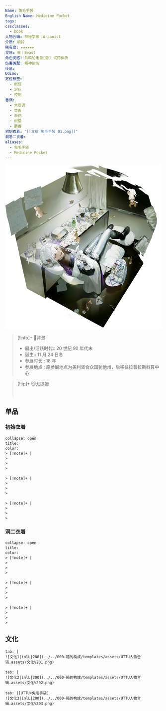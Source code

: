 ```yaml
---
Name: 兔毛手袋
English Name: Medicine Pocket
tags: 
cssclasses:
  - book
人物合辑: 神秘学家｜Arcanist
介质: 响铃
稀有度: ★★★★★★
灵感: 兽｜Beast
角色灵感: 铃鸣的走兽[兽] 试药体质
伤害类型: 精神创伤
传承: 
Udimo: 
定位标签:
  - 削弱
  - 治疗
  - 控制
香调:
  - 木质调
  - 焚香
  - 白花
  - 树脂
  - 麝香
初始衣着: "[[立绘 兔毛手袋 01.png]]"
洞悉二衣着: 
aliases:
  - 兔毛手袋
  - Medicine Pocket
---
```

![cover](assets/兔毛手袋｜Medicine%20Pocket.assets/立绘%20兔毛手袋%2002.png)

> [!info]+ 🌆背景
> - 展出/活跃时代:: 20 世纪 90 年代末
> - 诞生:: 11 月 24 日冬
> - 参展时长:: 18 年
> - 参展地点:: 原参展地点为美利坚合众国犹他州，后移往拉普拉斯科算中心

> [!tip]+ 😼尤提姆
> 
> 
> <div style="height: 20px"></div>
> 
> 

## 单品

### 初始衣着

````ad-flex
collapse: open
title: 
color: 
> [!note]+ |
> 
> 
> 

> [!note]+ |
> 
> 
> 

> [!note]+ |
> 
> 
> 
````

### 洞二衣着

````ad-flex
collapse: open
title: 
color: 
> [!note]+ |
> 
> 
> 

> [!note]+ |
> 
> 
> 

> [!note]+ |
> 
> 
> 
````

## 文化

````tab
tab: |
![文化1|inlL|200](../../000-箱的构成/templates/assets/UTTU人物合辑.assets/文化%201.png)

tab: |
![文化2|inlL|200](../../000-箱的构成/templates/assets/UTTU人物合辑.assets/文化%202.png)

tab: |[UTTU×兔毛手袋]
![文化3|inlL|200](../../000-箱的构成/templates/assets/UTTU人物合辑.assets/文化%203.png)

````

